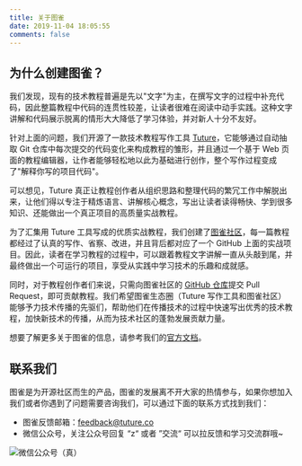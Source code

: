 ```yaml
---
title: 关于图雀
date: 2019-11-04 18:05:55
comments: false
---
```


## 为什么创建图雀？

我们发现，现有的技术教程普遍是先以"文字"为主，在撰写文字的过程中补充代码，因此整篇教程中代码的连贯性较差，让读者很难在阅读中动手实践。这种文字讲解和代码展示脱离的情形大大降低了学习体验，并对新人十分不友好。

针对上面的问题，我们开源了一款技术教程写作工具 [Tuture](https://github.com/tuture-dev/tuture)，它能够通过自动抽取 Git 仓库中每次提交的代码变化来构成教程的雏形，并且通过一个基于 Web 页面的教程编辑器，让作者能够轻松地以此为基础进行创作，整个写作过程变成了"解释你写的项目代码"。

可以想见，Tuture 真正让教程创作者从组织思路和整理代码的繁冗工作中解脱出来，让他们得以专注于精炼语言、讲解核心概念，写出让读者读得畅快、学到很多知识、还能做出一个真正项目的高质量实战教程。

为了汇集用 Tuture 工具写成的优质实战教程，我们创建了[图雀社区](https://tuture.co)，每一篇教程都经过了认真的写作、省察、改进，并且背后都对应了一个 GitHub 上面的实战项目。因此，读者在学习教程的过程中，可以跟着教程文字讲解一直从头敲到尾，并最终做出一个可运行的项目，享受从实践中学习技术的乐趣和成就感。

同时，对于教程创作者们来说，只需向图雀社区的 [GitHub 仓库](https://github.com/tuture-dev/hub)提交 Pull Request，即可贡献教程。我们希望图雀生态圈（Tuture 写作工具和图雀社区）能够予力技术传播的先驱们，帮助他们在传播技术的过程中快速写出优秀的技术教程，加快新技术的传播，从而为技术社区的蓬勃发展贡献力量。

想要了解更多关于图雀的信息，请参考我们的[官方文档](https://www.yuque.com/tuture/product-manuals)。

## 联系我们

图雀是为开源社区而生的产品，图雀的发展离不开大家的热情参与，如果你想加入我们或者你遇到了问题需要咨询我们，可以通过下面的联系方式找到我们：

- 图雀反馈邮箱：feedback@tuture.co
- 微信公众号，关注公众号回复 “z“ 或者 ”交流“ 可以拉反馈和学习交流群哦~

![微信公众号（真）](https://tva1.sinaimg.cn/large/00831rSTgy1gd3rypmn32j30p00dw41z.jpg)